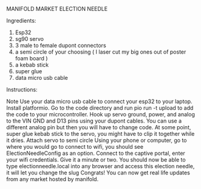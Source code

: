 MANIFOLD MARKET ELECTION NEEDLE

Ingredients:

1. Esp32
2. sg90 servo
3. 3 male to female dupont connectors
4. a semi circle of your choosing ( I laser cut my big ones out of poster foam board )
5. a kebab stick
6. super glue
7. data micro usb cable

Instructions:

Note
Use your data micro usb cable to connect your esp32 to your laptop.
Install platformio.
Go to the code directory and run pio run -t upload to add the code to your microcontroller.
Hook up servo ground, power, and analog to the VIN GND and D13 pins using your dupont cables. You can use a different analog pin but then you will have to change code.
At some point, super glue kebab stick to the servo, you might have to clip it together while it dries.
Attach servo to semi circle
Using your phone or computer, go to where you would go to connect to wifi, you should see ElectionNeedleConfig as an option.
Connect to the captive portal, enter your wifi credentials. Give it a minute or two.
You should now be able to type electionneedle.local into any browser and access this election needle, it will let you change the slug
Congrats! You can now get real life updates from any market hosted by manifold.
